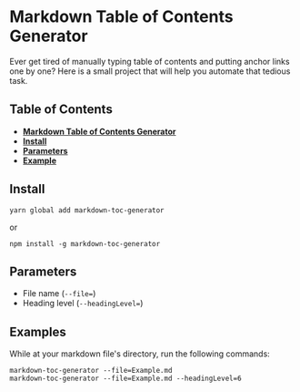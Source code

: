 # Markdown Table of Contents Generator
Ever get tired of manually typing table of contents and putting anchor links one by one? Here is a small project that will help you automate that tedious task.

## Table of Contents
* **[Markdown Table of Contents Generator](#markdown-table-of-contents-generator)**
* **[Install](#install)**
* **[Parameters](#parameters)**
* **[Example](#example)**

## Install
```
yarn global add markdown-toc-generator
```
or
```
npm install -g markdown-toc-generator
```

## Parameters
- File name (`--file=`)
- Heading level (`--headingLevel=`)

## Examples
While at your markdown file's directory, run the following commands:
```
markdown-toc-generator --file=Example.md
markdown-toc-generator --file=Example.md --headingLevel=6
```